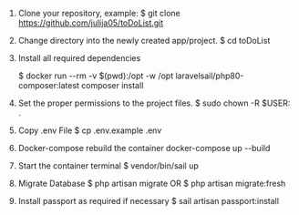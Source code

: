 1.  Clone your repository, example:
    $ git clone https://github.com/julija05/toDoList.git

2.  Change directory into the newly created app/project.
    $ cd toDoList

3.  Install all required dependencies

    $ docker run --rm -v $(pwd):/opt -w /opt laravelsail/php80-composer:latest composer install

4.  Set the proper permissions to the project files.
    $ sudo chown -R $USER: .
5.  Copy .env File
    $ cp .env.example .env

6.  Docker-compose rebuild the container
    docker-compose up --build

7.  Start the container terminal
    $ vendor/bin/sail up

8.  Migrate Database
    $ php artisan migrate OR $ php artisan migrate:fresh
9.  Install passport as required if necessary
    $ sail artisan passport:install
